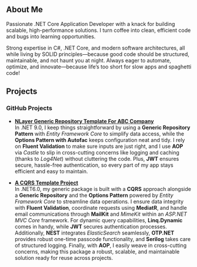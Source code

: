 ## About Me

Passionate .NET Core Application Developer with a knack for building scalable, high-performance solutions. 
I turn coffee into clean, efficient code and bugs into learning opportunities. 

Strong expertise in C#, .NET Core, and modern software architectures, all while living by SOLID principles—because good code should be structured, maintainable, and not haunt you at night. 
Always eager to automate, optimize, and innovate—because life’s too short for slow apps and spaghetti code!

## Projects

### GitHub Projects

- **[NLayer Generic Repository Template For ABC Company](https://github.com/bekirhankurt/ABC.NLayer.GenericRepository.Dotnet.9)**  
In .NET 9.0, I keep things straightforward by using a **Generic Repository Pattern** with *Entity Framework Core* to simplify data access, while the **Options Pattern with Autofac** keeps configuration neat and tidy. I rely on **Fluent Validation** to make sure inputs are just right, and I use **AOP** via *Castle* to slip in cross-cutting concerns like logging and caching (thanks to *Log4Net*) without cluttering the code. Plus, **JWT** ensures secure, hassle-free authentication, so every part of my app stays efficient and easy to maintain.



- **[A CQRS Template Project](https://github.com/bekirhankurt/NLayer.Template.Packages)**  
In .NET6.0, my generic package is built with a **CQRS** approach alongside a **Generic Repository** and the **Options Pattern** powered by *Entity Framework Core* to streamline data operations. I ensure data integrity with **Fluent Validation**, coordinate requests using **MediatR**, and handle email communications through **MailKit** and *MimeKit* within an *ASP.NET MVC Core* framework. For dynamic query capabilities, **Linq.Dynamic** comes in handy, while **JWT** secures authentication processes. Additionally, **NEST** integrates *ElasticSearch* seamlessly, **OTP.NET** provides robust one-time passcode functionality, and **Serilog** takes care of structured logging. Finally, with **AOP**, I easily weave in cross-cutting concerns, making this package a robust, scalable, and maintainable solution ready for reuse across projects.
